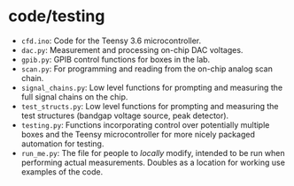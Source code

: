 # code/testing

* `cfd.ino`: Code for the Teensy 3.6 microcontroller.
* `dac.py`: Measurement and processing on-chip DAC voltages.
* `gpib.py`: GPIB control functions for boxes in the lab.
* `scan.py`: For programming and reading from the on-chip analog scan chain.
* `signal_chains.py`: Low level functions for prompting and measuring the full signal chains on the chip.
* `test_structs.py`: Low level functions for prompting and measuring the test structures (bandgap voltage source, peak detector).
* `testing.py`: Functions incorporating control over potentially multiple boxes and the Teensy microcontroller for more nicely packaged automation for testing.
* `run_me.py`: The file for people to _locally_ modify, intended to be run when performing actual measurements. Doubles as a location for working use examples of the code.
